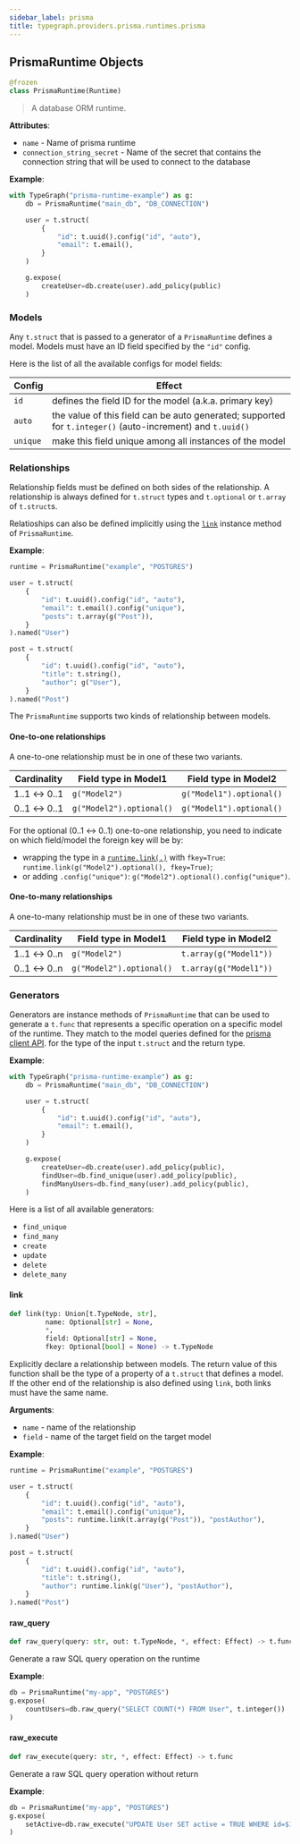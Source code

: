 ```yaml
---
sidebar_label: prisma
title: typegraph.providers.prisma.runtimes.prisma
---
```


## PrismaRuntime Objects

```python
@frozen
class PrismaRuntime(Runtime)
```

> A database ORM runtime.

**Attributes**:

- ``name`` - Name of prisma runtime
- ``connection_string_secret`` - Name of the secret that contains the connection string
  that will be used to connect to the database
  

**Example**:

```python
with TypeGraph("prisma-runtime-example") as g:
    db = PrismaRuntime("main_db", "DB_CONNECTION")

    user = t.struct(
        {
            "id": t.uuid().config("id", "auto"),
            "email": t.email(),
        }
    )

    g.expose(
        createUser=db.create(user).add_policy(public)
    )
```
  
  ### Models
  
  Any `t.struct` that is passed to a generator of a `PrismaRuntime`
  defines a model.
  Models must have an ID field specified by the `"id"` config.
  
  Here is the list of all the available configs for model fields:
  
  | Config | Effect |
  |---|---|
  | `id` | defines the field ID for the model (a.k.a. primary key) |
  | `auto` | the value of this field can be auto generated; supported for `t.integer()` (auto-increment) and `t.uuid()` |
  | `unique` | make this field unique among all instances of the model |
  
  ### Relationships
  
  Relationship fields must be defined on both sides of the relationship.
  A relationship is always defined for `t.struct` types and `t.optional` or
  `t.array` of `t.struct`s.
  
  Relatioships can also be defined implicitly using the [`link`](#link) instance method
  of `PrismaRuntime`.
  

**Example**:

  
```python
runtime = PrismaRuntime("example", "POSTGRES")

user = t.struct(
    {
        "id": t.uuid().config("id", "auto"),
        "email": t.email().config("unique"),
        "posts": t.array(g("Post")),
    }
).named("User")

post = t.struct(
    {
        "id": t.uuid().config("id", "auto"),
        "title": t.string(),
        "author": g("User"),
    }
).named("Post")
```
  
  The `PrismaRuntime` supports two kinds of relationship between models.
  
  #### One-to-one relationships
  
  A one-to-one relationship must be in one of these two variants.
  
  | Cardinality | Field type in Model1 | Field type in Model2 |
  |---|---|---|
  | 1..1 ↔ 0..1 | `g("Model2")` | `g("Model1").optional()` |
  | 0..1 ↔ 0..1 | `g("Model2").optional()` | `g("Model1").optional()` |
  
  For the optional (0..1 ↔ 0..1) one-to-one relationship,
  you need to indicate on which field/model the foreign key will be by:
  - wrapping the type in a [`runtime.link(.)`](#link) with `fkey=True`:
  `runtime.link(g("Model2").optional(), fkey=True)`;<br/>
  - or adding `.config("unique")`: `g("Model2").optional().config("unique")`.
  
  
  #### One-to-many relationships
  
  A one-to-many relationship must be in one of these two variants.
  
  | Cardinality | Field type in Model1 | Field type in Model2 |
  |---|---|---|
  | 1..1 ↔ 0..n | `g("Model2")` | `t.array(g("Model1"))` |
  | 0..1 ↔ 0..n | `g("Model2").optional()` | `t.array(g("Model1"))` |
  
  
  ### Generators
  
  Generators are instance methods of `PrismaRuntime` that can be used
  to generate a `t.func` that represents a specific operation on a specific
  model of the runtime.
  They match to the model queries defined for the
  [prisma client API](https://www.prisma.io/docs/reference/api-reference/prisma-client-reference).
  for the type of the input `t.struct` and the return type.
  

**Example**:

  
```python
with TypeGraph("prisma-runtime-example") as g:
    db = PrismaRuntime("main_db", "DB_CONNECTION")

    user = t.struct(
        {
            "id": t.uuid().config("id", "auto"),
            "email": t.email(),
        }
    )

    g.expose(
        createUser=db.create(user).add_policy(public),
        findUser=db.find_unique(user).add_policy(public),
        findManyUsers=db.find_many(user).add_policy(public),
    )
```
  
  Here is a list of all available generators:
  - `find_unique`
  - `find_many`
  - `create`
  - `update`
  - `delete`
  - `delete_many`

#### link

```python
def link(typ: Union[t.TypeNode, str],
         name: Optional[str] = None,
         *,
         field: Optional[str] = None,
         fkey: Optional[bool] = None) -> t.TypeNode
```

Explicitly declare a relationship between models. The return value of
this function shall be the type of a property of a `t.struct` that
defines a model.
If the other end of the relationship is also defined using `link`,
both links must have the same name.

**Arguments**:

- `name` - name of the relationship
- `field` - name of the target field on the target model
  

**Example**:

```python
runtime = PrismaRuntime("example", "POSTGRES")

user = t.struct(
    {
        "id": t.uuid().config("id", "auto"),
        "email": t.email().config("unique"),
        "posts": runtime.link(t.array(g("Post")), "postAuthor"),
    }
).named("User")

post = t.struct(
    {
        "id": t.uuid().config("id", "auto"),
        "title": t.string(),
        "author": runtime.link(g("User"), "postAuthor"),
    }
).named("Post")
```

#### raw\_query

```python
def raw_query(query: str, out: t.TypeNode, *, effect: Effect) -> t.func
```

Generate a raw SQL query operation on the runtime

**Example**:

```python
db = PrismaRuntime("my-app", "POSTGRES")
g.expose(
    countUsers=db.raw_query("SELECT COUNT(*) FROM User", t.integer())
)
```

#### raw\_execute

```python
def raw_execute(query: str, *, effect: Effect) -> t.func
```

Generate a raw SQL query operation without return

**Example**:

```python
db = PrismaRuntime("my-app", "POSTGRES")
g.expose(
    setActive=db.raw_execute("UPDATE User SET active = TRUE WHERE id=$1", effect=effects.update()),
)
```
